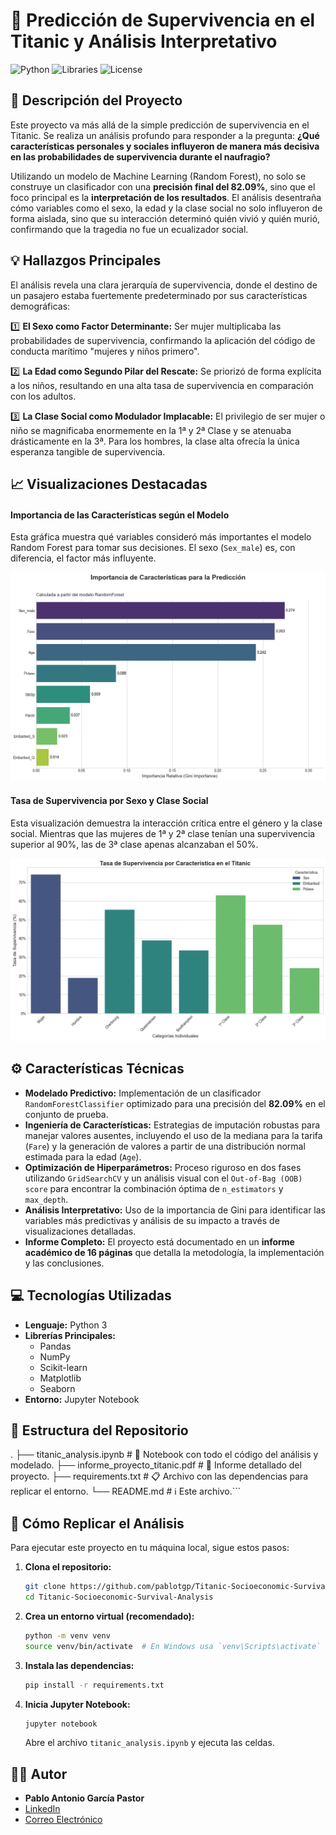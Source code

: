 # 🚢 Predicción de Supervivencia en el Titanic y Análisis Interpretativo

![Python](https://img.shields.io/badge/Python-3.9+-blue.svg)
![Libraries](https://img.shields.io/badge/Librerías-Scikit--learn%2C%20Pandas%2C%20Matplotlib-orange.svg)
![License](https://img.shields.io/badge/Licencia-MIT-green.svg)

## 🎯 Descripción del Proyecto

Este proyecto va más allá de la simple predicción de supervivencia en el Titanic. Se realiza un análisis profundo para responder a la pregunta: **¿Qué características personales y sociales influyeron de manera más decisiva en las probabilidades de supervivencia durante el naufragio?**

Utilizando un modelo de Machine Learning (Random Forest), no solo se construye un clasificador con una **precisión final del 82.09%**, sino que el foco principal es la **interpretación de los resultados**. El análisis desentraña cómo variables como el sexo, la edad y la clase social no solo influyeron de forma aislada, sino que su interacción determinó quién vivió y quién murió, confirmando que la tragedia no fue un ecualizador social.

## 💡 Hallazgos Principales

El análisis revela una clara jerarquía de supervivencia, donde el destino de un pasajero estaba fuertemente predeterminado por sus características demográficas:

1️⃣ **El Sexo como Factor Determinante:** Ser mujer multiplicaba las probabilidades de supervivencia, confirmando la aplicación del código de conducta marítimo "mujeres y niños primero".

2️⃣ **La Edad como Segundo Pilar del Rescate:** Se priorizó de forma explícita a los niños, resultando en una alta tasa de supervivencia en comparación con los adultos.

3️⃣ **La Clase Social como Modulador Implacable:** El privilegio de ser mujer o niño se magnificaba enormemente en la 1ª y 2ª Clase y se atenuaba drásticamente en la 3ª. Para los hombres, la clase alta ofrecía la única esperanza tangible de supervivencia.

## 📈 Visualizaciones Destacadas

#### Importancia de las Características según el Modelo
Esta gráfica muestra qué variables consideró más importantes el modelo Random Forest para tomar sus decisiones. El sexo (`Sex_male`) es, con diferencia, el factor más influyente.

![Importancia de Características](report/importancia.png)

#### Tasa de Supervivencia por Sexo y Clase Social
Esta visualización demuestra la interacción crítica entre el género y la clase social. Mientras que las mujeres de 1ª y 2ª clase tenían una supervivencia superior al 90%, las de 3ª clase apenas alcanzaban el 50%.

![Supervivencia por Clase y Sexo](report/supervivencia.png)

## ⚙️ Características Técnicas

*   **Modelado Predictivo:** Implementación de un clasificador `RandomForestClassifier` optimizado para una precisión del **82.09%** en el conjunto de prueba.
*   **Ingeniería de Características:** Estrategias de imputación robustas para manejar valores ausentes, incluyendo el uso de la mediana para la tarifa (`Fare`) y la generación de valores a partir de una distribución normal estimada para la edad (`Age`).
*   **Optimización de Hiperparámetros:** Proceso riguroso en dos fases utilizando `GridSearchCV` y un análisis visual con el `Out-of-Bag (OOB) score` para encontrar la combinación óptima de `n_estimators` y `max_depth`.
*   **Análisis Interpretativo:** Uso de la importancia de Gini para identificar las variables más predictivas y análisis de su impacto a través de visualizaciones detalladas.
*   **Informe Completo:** El proyecto está documentado en un **informe académico de 16 páginas** que detalla la metodología, la implementación y las conclusiones.

## 💻 Tecnologías Utilizadas

*   **Lenguaje:** Python 3
*   **Librerías Principales:**
    *   Pandas
    *   NumPy
    *   Scikit-learn
    *   Matplotlib
    *   Seaborn
*   **Entorno:** Jupyter Notebook

## 📂 Estructura del Repositorio


.
├── titanic_analysis.ipynb         # 📓 Notebook con todo el código del análisis y modelado.
├── informe_proyecto_titanic.pdf   # 📄 Informe detallado del proyecto.
├── requirements.txt               # 📋 Archivo con las dependencias para replicar el entorno.
└── README.md                      # ℹ️ Este archivo.```

## 🚀 Cómo Replicar el Análisis

Para ejecutar este proyecto en tu máquina local, sigue estos pasos:

1.  **Clona el repositorio:**
    ```bash
    git clone https://github.com/pablotgp/Titanic-Socioeconomic-Survival-Analysis.git
    cd Titanic-Socioeconomic-Survival-Analysis
    ```

2.  **Crea un entorno virtual (recomendado):**
    ```bash
    python -m venv venv
    source venv/bin/activate  # En Windows usa `venv\Scripts\activate`
    ```

3.  **Instala las dependencias:**
    ```bash
    pip install -r requirements.txt
    ```

4.  **Inicia Jupyter Notebook:**
    ```bash
    jupyter notebook
    ```
    Abre el archivo `titanic_analysis.ipynb` y ejecuta las celdas.

## 👨‍💻 Autor

*   **Pablo Antonio García Pastor**
*   [LinkedIn](https://www.linkedin.com/in/pablogp-ai)
*   [Correo Electrónico](mailto:pablotgp2002@gmail.com)
